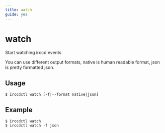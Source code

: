```yaml
---
title: watch
guide: yes
---
```


# watch

Start watching irccd events.

You can use different output formats, native is human readable format, json is
pretty formatted json.

## Usage

````nohighlight
$ irccdctl watch [-f|--format native|json]
````

## Example

````nohighlight
$ irccdctl watch
$ irccdctl watch -f json
````

